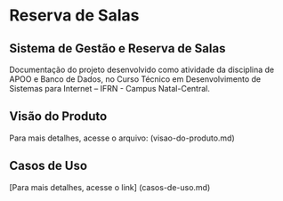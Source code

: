 # Reserva de Salas
## Sistema de Gestão e Reserva de Salas
Documentação do projeto desenvolvido como atividade da disciplina de APOO e Banco de Dados, no Curso Técnico em Desenvolvimento de Sistemas para Internet – IFRN - Campus Natal-Central.

## Visão do Produto
Para mais detalhes, acesse o arquivo: (visao-do-produto.md)

## Casos de Uso
[Para mais detalhes, acesse o link] (casos-de-uso.md)
